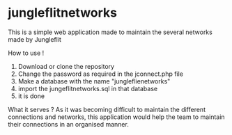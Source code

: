 # jungleflitnetworks
This is a simple web application made to maintain the several networks made by Jungleflit

How to use !
1) Download or clone the repository
2) Change the password as required in the jconnect.php file
3) Make a database with the name "jungleflienetworks"
4) import the jungeflitnetworks.sql in that database
5) it is done

What it serves ?
As it was becoming difficult to maintain the different connections and networks, this application would help the team to maintain their connections in an organised manner.
